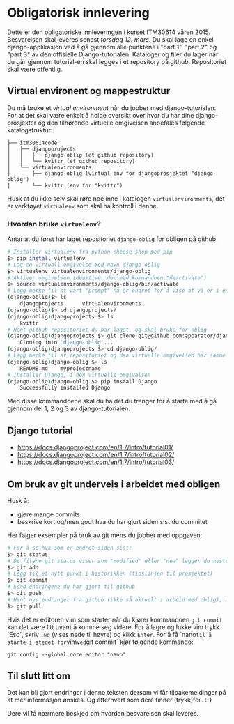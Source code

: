 # Obligatorisk innlevering

Dette er den obligatoriske innleveringen i kurset ITM30614 våren 2015. Besvarelsen skal leveres senest *torsdag 12. mars*. Du skal lage en enkel django-applikasjon ved å gå gjennom alle punktene i "part 1", "part 2" og "part 3" av den offisielle Django-tutorialen. Kataloger og filer du lager når du går gjennom tutorial-en skal legges i et repository på github. Repositoriet skal være offentlig. 


## Virtual environent og mappestruktur

Du må bruke et _virtual environment_ når du jobber med django-tutorialen. For at det skal være enkelt å holde oversikt over hvor du har dine django-prosjekter og den tilhørende virtuelle omgivelsen anbefales følgende katalogstruktur:

    ├── itm30614code
    │   ├── djangoprojects
    │   │   ├── django-oblig (et github repository)
    │   │   └── kvittr (et github repository)
    │   └── virtualenvironments
    │       ├── django-oblig (virtual env for djangoprosjektet "django-oblig")
    │       └── kvittr (env for "kvittr")

Husk at du ikke selv skal røre noe inne i katalogen `virtualenvironments`, det er verktøyet `virtualenv` som skal ha kontroll i denne.

### Hvordan bruke `virtualenv`?

Antar at du først har laget repositoriet `django-oblig` for obligen på github.

```bash
# Installer virtualenv fra python cheese shop med pip
$> pip install virtualenv
# Lag en virtuall omgivelse med navn django-oblig
$> virtualenv virtualenvironments/django-oblig
# Aktiver omgivelsen (deaktiver den med kommandoen "deactivate")
$> source virtualenvironments/django-oblig/bin/activate
# Legg merke til at vårt "prompt" nå er endret for å vise at vi er i en virtuell omgivelse
(django-oblig)$> ls
    djangoprojects      virtualenvironments
(django-oblig)$> cd djangoprojects/
(django-oblig)djangoprojects $> ls
    kvittr
# Hent github repositoriet du har laget, og skal bruke for oblig
(django-oblig)djangoprojects $> git clone git@github.com:apparator/django-oblig.git
    Cloning into 'django-oblig'...
(django-oblig)djangoprojects $> cd django-oblig/
# Legg merke til at repositoriet og den virtuelle omgivelsen har samme navn (anbefales)
(django-oblig)django-oblig $> ls
    README.md    myprojectname
# Installer Django, i den virtuelle omgivelsen
(django-oblig)django-oblig $> pip install Django
    Successfully installed Django
```

Med disse kommandoene skal du ha det du trenger for å starte med å gå gjennom del 1, 2 og 3 av django-tutorialen.

## Django tutorial

* https://docs.djangoproject.com/en/1.7/intro/tutorial01/
* https://docs.djangoproject.com/en/1.7/intro/tutorial02/
* https://docs.djangoproject.com/en/1.7/intro/tutorial03/

## Om bruk av git underveis i arbeidet med obligen

Husk å:
* gjøre mange commits
* beskrive kort og/men godt hva du har gjort siden sist du commitet

Her følger eksempler på bruk av git mens du jobber med oppgaven:

```bash
# For å se hva som er endret siden sist:
$> git status
# De filene git status viser som "modified" eller "new" legger du neste commit med:
$> git add
# Legg til et nytt punkt i historikken (tidslinjen til prosjektet)
$> git commit
# Send endringene du har gjort til github
$> git push
# Hent nye endringer fra github (ikke så aktuelt i arbeid med oblig), men gjør det allikevel :-)
$> git pull
```

Hvis det er editoren vim som starter når du kjører kommandoen `git commit` kan det være litt uvant å komme seg videre. For å lagre og lukke vim trykk ´Esc´, skriv `:wq` (vises nede til høyre) og klikk `Enter`. For å få ´nano` til å starte i stedet for `vim` ved `git commit` kjør følgende kommando:

    git config --global core.editor "nano"


## Til slutt litt om

Det kan bli gjort endringer i denne teksten dersom vi får tilbakemeldinger på at mer informasjon ønskes. Og etterhvert som dere finner (trykk)feil. :-)

Dere vil få nærmere beskjed om hvordan besvarelsen skal leveres.









